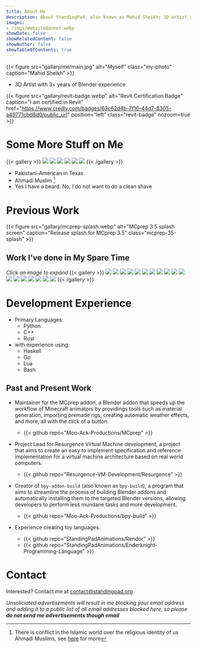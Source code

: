 ```yaml
---
title: About Me
description: About StandingPad, also known as Mahid Sheikh; 3D artist and MCprep developer
images: 
- /imgs/WebsiteBanner.webp
showDate: false
showRelatedContent: false
showAuthor: false
showTable0fContents: true
---
```

<link rel="stylesheet" href="overrides.css">

{{< figure src="gallary/me/main.jpg" alt="Myself" class="my-photo" caption="Mahid Sheikh" >}}

- 3D Artist with 3+ years of Blender experience 

{{< figure src="gallary/revit-badge.webp" alt="Revit Certification Badge" caption="I am certified in Revit" href="https://www.credly.com/badges/63c62d4b-7f16-44d7-8305-a49771cbd8d0/public_url" position="left" class="revit-badge" nozoom=true >}}

# Some More Stuff on Me
{{< gallery >}}
  <img src="gallary/me/20220305_142442.jpg"  class="grid-w50 md:grid-w33 xl:grid-w25" />
  <img src="gallary/me/20221002_200050.jpg"  class="grid-w50 md:grid-w33 xl:grid-w25" />
  <img src="gallary/me/20221103_194741.jpg"  class="grid-w50 md:grid-w33 xl:grid-w25" />
  <img src="gallary/me/20230129_180613.jpg"  class="grid-w50 md:grid-w33 xl:grid-w25" />
  <img src="gallary/me/20230506_152119.jpg"  class="grid-w50 md:grid-w33 xl:grid-w25" />
  <img src="gallary/me/old-main.jpg"         class="grid-w50 md:grid-w33 xl:grid-w25" />
{{< /gallery >}}

- Pakistani-American in Texas
- Ahmadi Muslim [^1]
- Yes I have a beard. No, I do not want to do a clean shave

[^1]: There is conflict in the Islamic world over the religious identity of us Ahmadi Muslims, see [here](/heretic) for more

# Previous Work
{{< figure src="gallary/mcprep-splash.webp" alt="MCprep 3.5 splash screen" caption="Release splash for MCprep 3.5" class="mcprep-35-splash" >}}

## Work I've done in My Spare Time
*Click an image to expand*
{{< gallery >}}
  <img src="gallary/EP-20-11-2023.webp"  class="grid-w50 md:grid-w33 xl:grid-w25" />
  <img src="gallary/archviz1.webp"       class="grid-w50 md:grid-w33 xl:grid-w25" />
  <img src="gallary/EP-04-10-2023.webp"  class="grid-w50 md:grid-w33 xl:grid-w25" />
  <img src="gallary/archviz3.webp"       class="grid-w50 md:grid-w33 xl:grid-w25" />
  <img src="gallary/scifi-fire.webp"     class="grid-w50 md:grid-w33 xl:grid-w25" />
  <img src="gallary/birthday.webp"       class="grid-w50 md:grid-w33 xl:grid-w25" />
  <img src="gallary/desert-fight.webp"   class="grid-w50 md:grid-w33 xl:grid-w25" />
  <img src="gallary/archviz2.webp"       class="grid-w50 md:grid-w33 xl:grid-w25" />
  <img src="gallary/forest.webp"         class="grid-w50 md:grid-w33 xl:grid-w25" />
  <img src="gallary/new-years.webp"      class="grid-w50 md:grid-w33 xl:grid-w25" />
  <img src="gallary/birthday-2.webp"     class="grid-w50 md:grid-w33 xl:grid-w25" />
  <img src="gallary/microdetailing.webp" class="grid-w50 md:grid-w33 xl:grid-w25" />
  <img src="gallary/bored-again.webp"    class="grid-w50 md:grid-w33 xl:grid-w25" />
  <img src="gallary/bedtime.webp"        class="grid-w50 md:grid-w33 xl:grid-w25" />
  <img src="gallary/some-practice.webp"  class="grid-w50 md:grid-w33 xl:grid-w25" />
  <img src="gallary/waters.webp"         class="grid-w50 md:grid-w33 xl:grid-w25" />
  <img src="gallary/holograms.webp"      class="grid-w50 md:grid-w33 xl:grid-w25" />
  <img src="gallary/warden-dress.webp"   class="grid-w50 md:grid-w33 xl:grid-w25" />
{{< /gallery >}}

# Development Experience
- Primary Languages:
    - Python
    - C++
    - Rust
- with experience using:
    - Haskell
    - Go
    - Lua
    - Bash

## Past and Present Work
- Maintainer for the MCprep addon, a Blender addon that speeds up the workflow of Minecraft animators by providings tools such as material generation, importing premade rigs, creating automatic weather effects, and more, all with the click of a button.
    - {{< github repo="Moo-Ack-Productions/MCprep" >}}

- Project Lead for Resurgence Virtual Machine development, a project that aims to create an easy to implement specification and reference implementation for a virtual machine architecture based on real world computers.
    - {{< github repo="Resurgence-VM-Development/Resurgence" >}}

- Creator of `bpy-addon-build` (also known as `bpy-build`), a program that aims to streamline the process of building Blender addons and automatically installing them to the targeted Blender versions, allowing developers to perform less mundane tasks and more development.
    - {{< github repo="Moo-Ack-Productions/bpy-build" >}}

- Experience creating toy languages.
    - {{< github repo="StandingPadAnimations/Rendor" >}}
    - {{< github repo="StandingPadAnimations/Enderknight-Programming-Language" >}}

# Contact
Interested? Contact me at [contact@standingpad.org](mailto:contact@standingpad.org)

*Unsoliciated advertisements will result in me blocking your email address and adding it to a public list of all email addresses blocked here, so please ___do not send me advertisements though email___*
